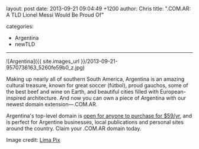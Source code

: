 layout: post
date: 2013-09-21 09:04:49 +1200
author: Chris
title: ".COM.AR: A TLD Lionel Messi Would Be Proud Of"

categories:
  - Argentina
  - newTLD

----

![Argentina]({{ site.images_url }}/2013-09-21-9570736163_5260fe59b0_z.jpg)

<!-- excerpt -->

Making up nearly all of southern South America, Argentina is an amazing cultural treasure, known for great soccer (fútbol), proud gauchos, some of the best beef and wine on Earth, and beautiful cities filled with European-inspired architecture. And now you can own a piece of Argentina with our newest domain extension—.COM.AR. 

<!-- /excerpt -->

Argentina's top-level domain is [open for anyone to purchase for $59/yr][1], and is perfect for Argentine businesses, local publications and personal sites around the country. Claim your .COM.AR domain today.

Image credit: [Lima Pix](http://www.flickr.com/photos/minhocos/)

[1]: https://iwantmyname.com/domains/com.ar-argentinean-domain-name-registration-for-argentina
